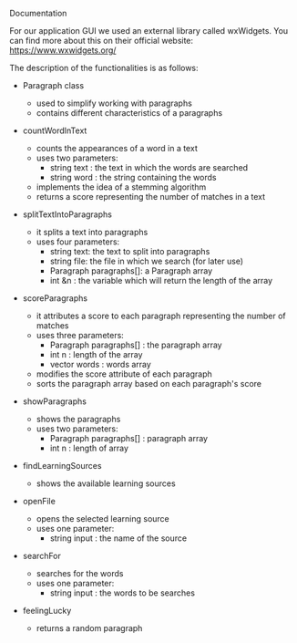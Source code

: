 Documentation


For our application GUI we used an external library called wxWidgets. You can find more about this on their official website: https://www.wxwidgets.org/

The description of the functionalities is as follows:

- Paragraph class
	- used to simplify working with paragraphs
	- contains different characteristics of a paragraphs

- countWordInText
	- counts the appearances of a word in a text
	- uses two parameters:
		- string text : the text in which the words are searched
		- string word : the string containing the words
	- implements the idea of a stemming algorithm
	- returns a score representing the number of matches in a text	

- splitTextIntoParagraphs
	- it splits a text into paragraphs
	- uses four parameters:
		- string text: the text to split into paragraphs
		- string file: the file in which we search (for later use)
		- Paragraph paragraphs[]: a Paragraph array
		- int &n : the variable which will return the length of the array

- scoreParagraphs
	- it attributes a score to each paragraph representing the number of matches
	- uses three parameters:
		- Paragraph paragraphs[] : the paragraph array
		- int n : length of the array
		- vector<string> words : words array
	- modifies the score attribute of each paragraph	
	- sorts the paragraph array based on each paragraph's score

- showParagraphs
	- shows the paragraphs
	- uses two parameters:
		- Paragraph paragraphs[] : paragraph array
		- int n : length of array

- findLearningSources
	- shows the available learning sources

- openFile
	- opens the selected learning source
	- uses one parameter:
		- string input : the name of the source

- searchFor
	- searches for the words
	- uses one parameter:
		- string input : the words to be searches

- feelingLucky
	- returns a random paragraph
